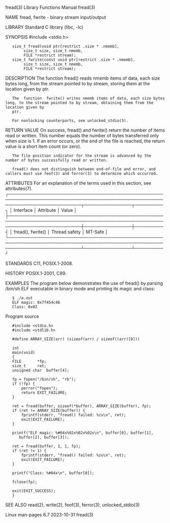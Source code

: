 fread(3)							   Library Functions Manual							      fread(3)

NAME
       fread, fwrite - binary stream input/output

LIBRARY
       Standard C library (libc, -lc)

SYNOPSIS
       #include <stdio.h>

       size_t fread(void ptr[restrict .size * .nmemb],
		    size_t size, size_t nmemb,
		    FILE *restrict stream);
       size_t fwrite(const void ptr[restrict .size * .nmemb],
		    size_t size, size_t nmemb,
		    FILE *restrict stream);

DESCRIPTION
       The function fread() reads nmemb items of data, each size bytes long, from the stream pointed to by stream, storing them at the location given by ptr.

       The  function  fwrite() writes nmemb items of data, each size bytes long, to the stream pointed to by stream, obtaining them from the location given by
       ptr.

       For nonlocking counterparts, see unlocked_stdio(3).

RETURN VALUE
       On success, fread() and fwrite() return the number of items read or written.  This number equals the number of bytes transferred only when size	is  1.
       If an error occurs, or the end of the file is reached, the return value is a short item count (or zero).

       The file position indicator for the stream is advanced by the number of bytes successfully read or written.

       fread() does not distinguish between end-of-file and error, and callers must use feof(3) and ferror(3) to determine which occurred.

ATTRIBUTES
       For an explanation of the terms used in this section, see attributes(7).
       ┌───────────────────────────────────────────────────────────────────────────────────────────────────────────────────────────┬───────────────┬─────────┐
       │ Interface														   │ Attribute	   │ Value   │
       ├───────────────────────────────────────────────────────────────────────────────────────────────────────────────────────────┼───────────────┼─────────┤
       │ fread(), fwrite()													   │ Thread safety │ MT-Safe │
       └───────────────────────────────────────────────────────────────────────────────────────────────────────────────────────────┴───────────────┴─────────┘

STANDARDS
       C11, POSIX.1-2008.

HISTORY
       POSIX.1-2001, C89.

EXAMPLES
       The program below demonstrates the use of fread() by parsing /bin/sh ELF executable in binary mode and printing its magic and class:

	   $ ./a.out
	   ELF magic: 0x7f454c46
	   Class: 0x02

   Program source

       #include <stdio.h>
       #include <stdlib.h>

       #define ARRAY_SIZE(arr) (sizeof(arr) / sizeof((arr)[0]))

       int
       main(void)
       {
	   FILE		  *fp;
	   size_t	  ret;
	   unsigned char  buffer[4];

	   fp = fopen("/bin/sh", "rb");
	   if (!fp) {
	       perror("fopen");
	       return EXIT_FAILURE;
	   }

	   ret = fread(buffer, sizeof(*buffer), ARRAY_SIZE(buffer), fp);
	   if (ret != ARRAY_SIZE(buffer)) {
	       fprintf(stderr, "fread() failed: %zu\n", ret);
	       exit(EXIT_FAILURE);
	   }

	   printf("ELF magic: %#04x%02x%02x%02x\n", buffer[0], buffer[1],
		  buffer[2], buffer[3]);

	   ret = fread(buffer, 1, 1, fp);
	   if (ret != 1) {
	       fprintf(stderr, "fread() failed: %zu\n", ret);
	       exit(EXIT_FAILURE);
	   }

	   printf("Class: %#04x\n", buffer[0]);

	   fclose(fp);

	   exit(EXIT_SUCCESS);
       }

SEE ALSO
       read(2), write(2), feof(3), ferror(3), unlocked_stdio(3)

Linux man-pages 6.7							  2023-10-31								      fread(3)
